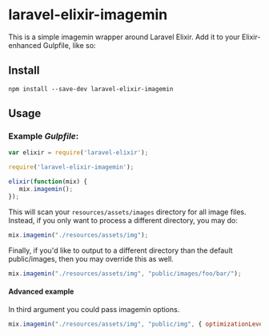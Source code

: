 # laravel-elixir-imagemin

This is a simple imagemin wrapper around Laravel Elixir. Add it to your Elixir-enhanced Gulpfile, like so:

## Install

```
npm install --save-dev laravel-elixir-imagemin
```

## Usage

### Example *Gulpfile*:

```javascript
var elixir = require('laravel-elixir');

require('laravel-elixir-imagemin');

elixir(function(mix) {
   mix.imagemin();
});
```

This will scan your `resources/assets/images` directory for all image files. Instead, if you only want to process a
different directory, you may do:

```javascript
mix.imagemin("./resources/assets/img");
```

Finally, if you'd like to output to a different directory than the default public/images, then you may override this as well.

```javascript
mix.imagemin("./resources/assets/img", "public/images/foo/bar/");
```

#### Advanced example

In third argument you could pass imagemin options.

```javascript
mix.imagemin("./resources/assets/img", "public/img", { optimizationLevel: 3, progressive: true, interlaced: true });
```